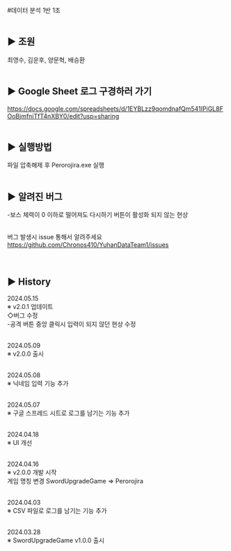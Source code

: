 #데이터 분석 1반 1조<br/><br/>

## ▶ 조원<br/>
최영수, 김운후, 양문혁, 배승환<br/><br/>

## ▶ Google Sheet 로그 구경하러 가기<br/> 
https://docs.google.com/spreadsheets/d/1EYBLzz9qomdnafQm541IPiGL8FOoBjmfniTfT4nXBY0/edit?usp=sharing<br/><br/>

## ▶ 실행방법<br/>
파일 압축해제 후 Perorojira.exe 실행<br/><br/>

## ▶ 알려진 버그<br/>
-보스 체력이 0 이하로 떨어져도 다시하기 버튼이 활성화 되지 않는 현상<br/><br/>

버그 발생시 issue 통해서 알려주세요<br/>
https://github.com/Chronos410/YuhanDataTeam1/issues<br/>
<br/><br/>

## ▶ History<br/>

2024.05.15<br/>
※ v2.0.1 업데이트<br/>
◇버그 수정<br/>
-공격 버튼 중앙 클릭시 입력이 되지 않던 현상 수정<br/><br/>

2024.05.09<br/>
※ v2.0.0 출시<br/><br/>

2024.05.08<br/>
※ 닉네임 입력 기능 추가<br/><br/>

2024.05.07<br/>
※ 구글 스프레드 시트로 로그를 남기는 기능 추가<br/><br/>

2024.04.18<br/>
※ UI 개선<br/><br/>

2024.04.16<br/>
※ v2.0.0 개발 시작<br/>
게임 명칭 변경 SwordUpgradeGame => Perorojira<br/><br/>

2024.04.03<br/>
※ CSV 파일로 로그를 남기는 기능 추가<br/><br/>

2024.03.28<br/>
※ SwordUpgradeGame v1.0.0 출시<br/><br/>